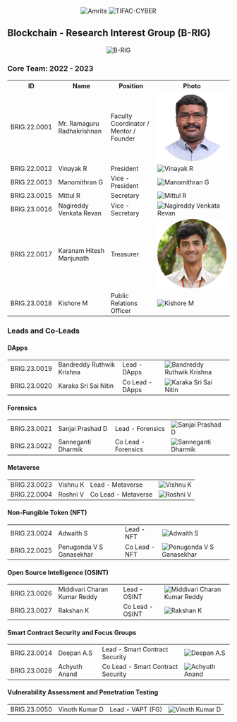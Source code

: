 <p align="center">
    <img src="https://amrita-tifac-cyber-blockchain.github.io/Amrita-TIFAC-Cyber-Blockchain/AVV_PNG.png" alt ="Amrita" width="300" />
    <img src="https://amrita-tifac-cyber-blockchain.github.io/Amrita-TIFAC-Cyber-Blockchain/TIFAC-CORE_in_Cyber_Security.png" alt ="TIFAC-CYBER" width="108" />
</p>

## Blockchain - Research Interest Group (B-RIG)
<p align="center">
    <img src="https://avatars.githubusercontent.com/u/129193826?s=400&u=1fcd80a193fc7377208d6fb5a02686bcc8754f66&v=4" alt ="B-RIG" width="240" />
</p>

### Core Team: 2022 - 2023

<table>
    <tr>
        <th>ID</th>
        <th>Name</th>
        <th>Position</th>
        <th>Photo</th>
    </tr>
    <tr>
        <td>BRIG.22.0001</td>
        <td>Mr. Ramaguru Radhakrishnan</td>
        <td>Faculty Coordinator / Mentor / Founder</td>
        <td><img src="images/Ramaguru.png" alt="Ramaguru Radhakrishnan"></td>
    </tr>
    <tr>
        <td>BRIG.22.0012</td>
        <td>Vinayak R</td>
        <td>President</td>
        <td><img src="images/Vinayak.jpg" alt="Vinayak R"></td>
    </tr>
    <tr>
        <td>BRIG.22.0013</td>
        <td>Manomithran G</td>
        <td>Vice - President</td>
        <td><img src="images/Manomithran.jpg" alt="Manomithran G"></td>
    </tr>
    <tr>
        <td>BRIG.23.0015</td>
        <td>Mittul R</td>
        <td>Secretary</td>
        <td><img src="images/Mittul.jpg" alt="Mittul R"></td>
    </tr>
    <tr>
        <td>BRIG.23.0016</td>
        <td>Nagireddy Venkata Revan</td>
        <td>Vice - Secretary</td>
        <td><img src="images/Revan.jpg" alt="Nagireddy Venkata Revan"></td>
    </tr>
    <tr>
        <td>BRIG.22.0017</td>
        <td>Karanam Hitesh Manjunath</td>
        <td>Treasurer</td>
        <td><img src="images/Hitesh.jpg" alt="Karanam Hitesh Manjunath"></td>
    </tr>
    <tr>
        <td>BRIG.23.0018</td>
        <td>Kishore M</td>
        <td>Public Relations Officer</td>
        <td><img src="images/Kishore.jpg" alt="Kishore M"></td>
    </tr>  
</table>

### Leads and Co-Leads 

#### DApps

<table>
    <tr>
        <td>BRIG.23.0019</td>
        <td>Bandreddy Ruthwik Krishna</td>
        <td>Lead - DApps</td>
        <td><img src="link_to_ruthwik_photo.jpg" alt="Bandreddy Ruthwik Krishna"></td>
    </tr>
    <tr>
        <td>BRIG.23.0020</td>
        <td>Karaka Sri Sai Nitin</td>
        <td>Co Lead - DApps</td>
        <td><img src="link_to_sai_nitin_photo.jpg" alt="Karaka Sri Sai Nitin"></td>
    </tr>
</table>

#### Forensics
<table>    
    <tr>
        <td>BRIG.23.0021</td>
        <td>Sanjai Prashad D</td>
        <td>Lead - Forensics</td>
        <td><img src="link_to_sanjai_photo.jpg" alt="Sanjai Prashad D"></td>
    </tr>
    <tr>
        <td>BRIG.23.0022</td>
        <td>Sanneganti Dharmik</td>
        <td>Co Lead - Forensics</td>
        <td><img src="link_to_dharmik_photo.jpg" alt="Sanneganti Dharmik"></td>
    </tr>
</table>

#### Metaverse
<table> 
    <tr>
        <td>BRIG.23.0023</td>
        <td>Vishnu K</td>
        <td>Lead - Metaverse</td>
        <td><img src="link_to_vishnu_photo.jpg" alt="Vishnu K"></td>
    </tr>
    <tr>
        <td>BRIG.22.0004</td>
        <td>Roshni V</td>
        <td>Co Lead - Metaverse</td>
        <td><img src="link_to_roshni_photo.jpg" alt="Roshni V"></td>
    </tr>
</table>

#### Non-Fungible Token (NFT)
<table> 
    <tr>
        <td>BRIG.23.0024</td>
        <td>Adwaith S</td>
        <td>Lead - NFT</td>
        <td><img src="link_to_adwaith_photo.jpg" alt="Adwaith S"></td>
    </tr>
    <tr>
        <td>BRIG.22.0025</td>
        <td>Penugonda V S Ganasekhar</td>
        <td>Co Lead - NFT</td>
        <td><img src="link_to_ganasekhar_photo.jpg" alt="Penugonda V S Ganasekhar"></td>
    </tr>
</table>

#### Open Source Intelligence (OSINT)
<table> 
    <tr>
        <td>BRIG.23.0026</td>
        <td>Middivari Charan Kumar Reddy</td>
        <td>Lead - OSINT</td>
        <td><img src="link_to_charan_photo.jpg" alt="Middivari Charan Kumar Reddy"></td>
    </tr>
    <tr>
        <td>BRIG.23.0027</td>
        <td>Rakshan K</td>
        <td>Co Lead - OSINT</td>
        <td><img src="link_to_rakshan_photo.jpg" alt="Rakshan K"></td>
    </tr>
</table>

#### Smart Contract Security and Focus Groups
<table> 
    <tr>
        <td>BRIG.23.0014</td>
        <td>Deepan A.S</td>
        <td>Lead - Smart Contract Security</td>
        <td><img src="link_to_deepan_photo.jpg" alt="Deepan A.S"></td>
    </tr>
    <tr>
        <td>BRIG.23.0028</td>
        <td>Achyuth Anand</td>
        <td>Co Lead - Smart Contract Security</td>
        <td><img src="link_to_achyuth_photo.jpg" alt="Achyuth Anand"></td>
    </tr>
</table>

#### Vulnerability Assessment and Penetration Testing
<table> 
    <tr>
        <td>BRIG.23.0050</td>
        <td>Vinoth Kumar D</td>
        <td>Lead - VAPT (FG)</td>
        <td><img src="link_to_vinothd.jpg" alt="Vinoth Kumar D"></td>
    </tr>

